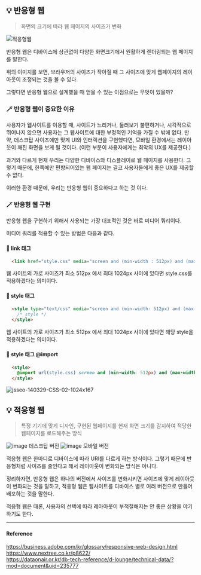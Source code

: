 ## 💡 반응형 웹 
> 화면의 크기에 따라 웹 페이지의 사이즈가 변화

![적응형웹](https://user-images.githubusercontent.com/106587166/197375866-7ffaaa0e-d19e-4e35-9345-b2b1925a0bca.gif)

반응형 웹은 디바이스에 상관없이 다양한 화면크기에서 원활하게 렌더링되는 웹 페이지를 말한다.

위의 이미지를 보면, 브라우저의 사이즈가 작아질 때 그 사이즈에 맞게 웹페이지의 레이아웃이 조정되는 것을 볼 수 있다.

그렇다면 반응형 웹으로 설계했을 때 얻을 수 있는 이점으로는 무엇이 있을까?

### 🪄 반응형 웹이 중요한 이유

사용자가 웹사이트를 이용할 때, 사이트가 느리거나, 둘러보기 불편하거나, 시각적으로 뛰어나지 않으면 사용자는 그 웹사이트에 대한 부정적인 기억을 가질 수 밖에 없다.
만약, 데스크탑 사이즈에만 맞게 UI와 인터렉션을 구현했다면, 모바일 환경에서는 레이아웃이 깨진 화면을 보게 될 것이다. (이런 부분이 사용자에게는 최악의 UX를 제공한다.)

과거와 다르게 현재 우리는 다양한 디바이스와 디스플레이로 웹 페이지를 사용한다.
그렇기 때문에, 한쪽에만 편향되어있는 웹 페이지는 결코 사용자들에게 좋은 UX를 제공할 수 없다.

이러한 환경 때문에, 우리는 반응형 웹이 중요하다고 하는 것 이다.

### 🪄 반응형 웹 구현

반응형 웹을 구현하기 위해서 사용되는 가장 대표적인 것은 바로 미디어 쿼리이다.

미디어 쿼리를 적용할 수 있는 방법은 다음과 같다.

#### 📌 link 태그
```html
  <link href="style.css" media="screen and (min-width : 512px) and (max-width : 1024px)" rel="stylesheet">
```
웹 사이트의 가로 사이즈가 최소 512px 에서 최대 1024px 사이에 있다면 style.css를 적용하겠다는 의미이다.


#### 📌 style 태그
```html
  <style type="text/css" media="screen and (min-width: 512px) and (max-width: 1024px)">
    /* style */
  </style>
```
웹 사이트의 가로 사이즈가 최소 512px 에서 최대 1024px 사이에 있다면 해당 style을 적용하겠다는 의미이다.

#### 📌 style 태그 @import

```html
  <style>
    @import url(style.css) screen and (min-width: 512px) and (max-width: 1024px);
  </style>
```

![jsseo-140329-CSS-02-1024x167](https://user-images.githubusercontent.com/106587166/197393058-948c0643-5d6c-4f35-9b82-0681dad1be38.png)



## 💡 적응형 웹
> 특정 기기에 맞게 디자인, 구현된 웹페이지를 현재 화면 크기를 감지하여 적당한 웹페이지를 로드해주는 방식

![image](https://user-images.githubusercontent.com/106587166/197391398-d694621b-d04c-410f-90fe-88341330d7d8.png)
데스크탑 버전
![image](https://user-images.githubusercontent.com/106587166/197393286-5387a7ed-9b8c-4eb9-8341-b4b7e7864c67.png)
모바일 버전

적응형 웹은 한마디로 디바이스에 따라 URI를 다르게 하는 방식이다.
그렇기 때문에 반응형처럼 사이즈를 줄인다고 해서 레이아웃이 변화되는 방식은 아니다.


정리하자면, 반응형 웹은 하나의 버전에서 사이즈를 변화시키면 사이즈에 맞게 레이아웃이 변화되는 것을 말하고,
적응형 웹은 웹사이트를 디바이스 별로 여러 버전으로 만들어 배포하는 것을 말한다.

적응형 웹은 때론, 사용자의 선택에 따라 레아아웃이 부적절해지는 안 좋은 상황을 야기하기도 한다.



-----
#### Reference
https://business.adobe.com/kr/glossary/responsive-web-design.html
<br/>
https://www.nextree.co.kr/p8622/
<br/>
https://dataonair.or.kr/db-tech-reference/d-lounge/technical-data/?mod=document&uid=235777

